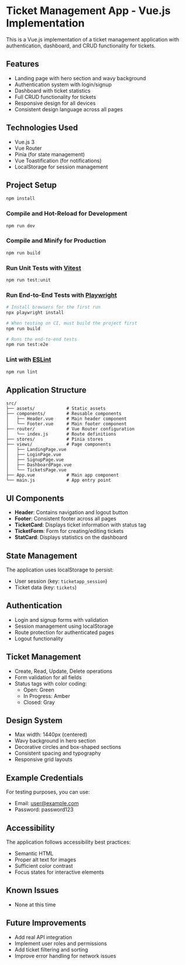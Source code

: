 # Ticket Management App - Vue.js Implementation

This is a Vue.js implementation of a ticket management application with authentication, dashboard, and CRUD functionality for tickets.

## Features

- Landing page with hero section and wavy background
- Authentication system with login/signup
- Dashboard with ticket statistics
- Full CRUD functionality for tickets
- Responsive design for all devices
- Consistent design language across all pages

## Technologies Used

- Vue.js 3
- Vue Router
- Pinia (for state management)
- Vue Toastification (for notifications)
- LocalStorage for session management

## Project Setup

```sh
npm install
```

### Compile and Hot-Reload for Development

```sh
npm run dev
```

### Compile and Minify for Production

```sh
npm run build
```

### Run Unit Tests with [Vitest](https://vitest.dev/)

```sh
npm run test:unit
```

### Run End-to-End Tests with [Playwright](https://playwright.dev)

```sh
# Install browsers for the first run
npx playwright install

# When testing on CI, must build the project first
npm run build

# Runs the end-to-end tests
npm run test:e2e
```

### Lint with [ESLint](https://eslint.org/)

```sh
npm run lint
```

## Application Structure

```
src/
├── assets/            # Static assets
├── components/        # Reusable components
│   ├── Header.vue     # Main header component
│   └── Footer.vue     # Main footer component
├── router/            # Vue Router configuration
│   └── index.js       # Route definitions
├── stores/            # Pinia stores
├── views/             # Page components
│   ├── LandingPage.vue
│   ├── LoginPage.vue
│   ├── SignupPage.vue
│   ├── DashboardPage.vue
│   └── TicketsPage.vue
├── App.vue            # Main app component
└── main.js            # App entry point
```

## UI Components

- **Header**: Contains navigation and logout button
- **Footer**: Consistent footer across all pages
- **TicketCard**: Displays ticket information with status tag
- **TicketForm**: Form for creating/editing tickets
- **StatCard**: Displays statistics on the dashboard

## State Management

The application uses localStorage to persist:

- User session (key: `ticketapp_session`)
- Ticket data (key: `tickets`)

## Authentication

- Login and signup forms with validation
- Session management using localStorage
- Route protection for authenticated pages
- Logout functionality

## Ticket Management

- Create, Read, Update, Delete operations
- Form validation for all fields
- Status tags with color coding:
  - Open: Green
  - In Progress: Amber
  - Closed: Gray

## Design System

- Max width: 1440px (centered)
- Wavy background in hero section
- Decorative circles and box-shaped sections
- Consistent spacing and typography
- Responsive grid layouts

## Example Credentials

For testing purposes, you can use:

- Email: user@example.com
- Password: password123

## Accessibility

The application follows accessibility best practices:

- Semantic HTML
- Proper alt text for images
- Sufficient color contrast
- Focus states for interactive elements

## Known Issues

- None at this time

## Future Improvements

- Add real API integration
- Implement user roles and permissions
- Add ticket filtering and sorting
- Improve error handling for network issues
